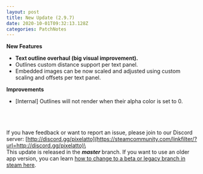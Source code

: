 ```yaml
---
layout: post
title: New Update (2.9.7)
date: 2020-10-01T09:32:13.128Z
categories: PatchNotes
---
```

<!--StartFragment-->

**New Features**

* **Text outline overhaul (big visual improvement).**
* Outlines custom distance support per text panel.
* Embedded images can be now scaled and adjusted using custom scaling and offsets per text panel.



**Improvements**

* \[Internal] Outlines will not render when their alpha color is set to 0.

\
\
\
If you have feedback or want to report an issue, please join to our Discord server: [http://discord.gg/pixelatto](https://steamcommunity.com/linkfilter/?url=http://discord.gg/pixelatto)\
\
This update is released in the ***master*** branch. If you want to use an older app version, you can learn [how to change to a beta or legacy branch in steam here](https://steamcommunity.com/linkfilter/?url=https://steamcommunity.com/sharedfiles/filedetails/?id=1129108624).

<!--EndFragment-->